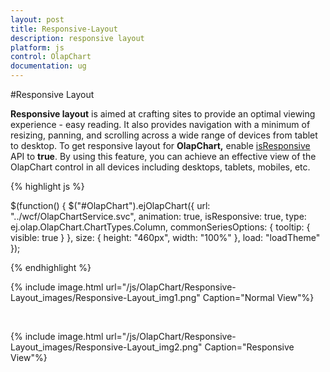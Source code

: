 ```yaml
---
layout: post
title: Responsive-Layout
description: responsive layout
platform: js
control: OlapChart
documentation: ug
---
```


#Responsive Layout

**Responsive layout** is aimed at crafting sites to provide an optimal viewing experience - easy reading. It also provides navigation with a minimum of resizing, panning, and scrolling across a wide range of devices from tablet to desktop. To get responsive layout for **OlapChart,** enable [isResponsive](/js/api/ejOlapChart#isresponsivespan-classtype-signature-type-booleanbooleanspan) API to **true**. By using this feature, you can achieve an effective view of the OlapChart control in all devices including desktops, tablets, mobiles, etc. 

{% highlight js %}

$(function() {
            $("#OlapChart").ejOlapChart({
                url: "../wcf/OlapChartService.svc",
                animation: true,
                isResponsive: true,
                type: ej.olap.OlapChart.ChartTypes.Column,
                commonSeriesOptions: {
                    tooltip: {
                        visible: true
                    }
                },
                size: {
                    height: "460px",
                    width: "100%"
                },
                load: "loadTheme"
            });

{% endhighlight %}

{% include image.html url="/js/OlapChart/Responsive-Layout_images/Responsive-Layout_img1.png" Caption="Normal View"%}

<br/>

{% include image.html url="/js/OlapChart/Responsive-Layout_images/Responsive-Layout_img2.png" Caption="Responsive View"%}







